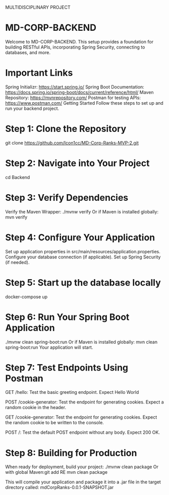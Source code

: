 MULTIDISCIPLINARY PROJECT


# MD-CORP-BACKEND
Welcome to MD-CORP-BACKEND. This setup provides a foundation for building RESTful APIs, incorporating Spring Security, connecting to databases, and more.

# Important Links
Spring Initializr: https://start.spring.io/
Spring Boot Documentation: https://docs.spring.io/spring-boot/docs/current/reference/html/
Maven Repository: https://mvnrepository.com/
Postman for testing APIs: https://www.postman.com/
Getting Started
Follow these steps to set up and run your backend project.

# Step 1: Clone the Repository
git clone https://github.com/Icon1cc/MD-Corp-Ranks-MVP-2.git

# Step 2: Navigate into Your Project
cd Backend

# Step 3: Verify Dependencies
Verify the Maven Wrapper:
./mvnw verify
Or if Maven is installed globally:
mvn verify

# Step 4: Configure Your Application
Set up application properties in src/main/resources/application.properties.
Configure your database connection (if applicable).
Set up Spring Security (if needed).

# Step 5: Start up the database locally
docker-compose up

# Step 6: Run Your Spring Boot Application
./mvnw clean spring-boot:run
Or if Maven is installed globally:
mvn clean spring-boot:run
Your application will start.

# Step 7: Test Endpoints Using Postman
GET /hello: Test the basic greeting endpoint.
Expect Hello World

POST /cookie-generator: Test the endpoint for generating cookies.
Expect a random cookie in the header.

GET /cookie-generator: Test the endpoint for generating cookies.
Expect the random cookie to be written to the console.

POST /: Test the default POST endpoint without any body.
Expect 200 OK.


# Step 8: Building for Production
When ready for deployment, build your project:
./mvnw clean package
Or with global Maven:git add RE 
mvn clean package

This will compile your application and package it into a .jar file in the target directory called:
mdCorpRanks-0.0.1-SNAPSHOT.jar